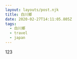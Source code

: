 ```yaml
---
layout: layouts/post.njk
title: 白川鄉
date: 2020-02-27T14:11:05.805Z
tags:
  - 白川鄉
  - travel
  - japan
---
```

123
